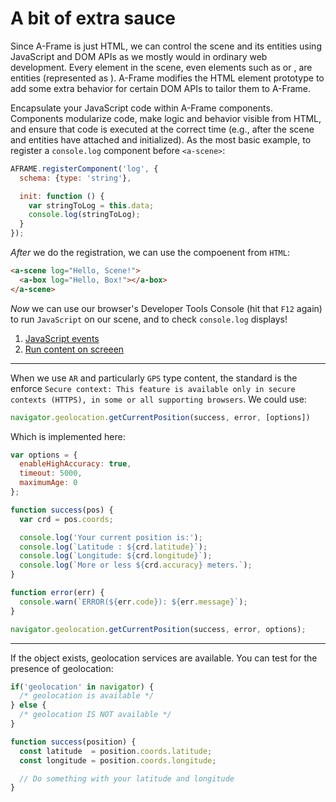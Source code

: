 # A bit of extra sauce

Since A-Frame is just HTML, we can control the scene and its entities using JavaScript and DOM APIs as we mostly would in ordinary web development.
Every element in the scene, even elements such as <a-box> or <a-sky>, are entities (represented as <a-entity>). A-Frame modifies the HTML element prototype to add some extra behavior for certain DOM APIs to tailor them to A-Frame.
  
Encapsulate your JavaScript code within A-Frame components. Components modularize code, make logic and behavior visible from HTML, and ensure that code is executed at the correct time (e.g., after the scene and entities have attached and initialized). As the most basic example, to register a `console.log` component before `<a-scene>`:
  
```JavaScript
AFRAME.registerComponent('log', {
  schema: {type: 'string'},

  init: function () {
    var stringToLog = this.data;
    console.log(stringToLog);
  }
});
```
_After_ we do the registration, we can use the compoenent from `HTML`:

```HTML
<a-scene log="Hello, Scene!">
  <a-box log="Hello, Box!"></a-box>
</a-scene>
```
_Now_ we can use our browser's Developer Tools Console (hit that `F12` again) to run `JavaScript` on our scene, and to check `console.log` displays!
  
1. [JavaScript events](https://aframe.io/docs/1.3.0/introduction/javascript-events-dom-apis.html)
2. [Run content on screeen](https://aframe.io/docs/1.3.0/core/scene.html#running-content-scripts-on-the-scene)
  
---

When we use `AR` and particularly `GPS` type content, the standard is the enforce `Secure context: This feature is available only in secure contexts (HTTPS), in some or all supporting browsers`. We could use: 

```JavaScript
navigator.geolocation.getCurrentPosition(success, error, [options])
```

Which is implemented here: 

```JavaScript
var options = {
  enableHighAccuracy: true,
  timeout: 5000,
  maximumAge: 0
};

function success(pos) {
  var crd = pos.coords;

  console.log('Your current position is:');
  console.log(`Latitude : ${crd.latitude}`);
  console.log(`Longitude: ${crd.longitude}`);
  console.log(`More or less ${crd.accuracy} meters.`);
}

function error(err) {
  console.warn(`ERROR(${err.code}): ${err.message}`);
}

navigator.geolocation.getCurrentPosition(success, error, options);
```

---

If the object exists, geolocation services are available. You can test for the presence of geolocation:

```JavaScript
if('geolocation' in navigator) {
  /* geolocation is available */
} else {
  /* geolocation IS NOT available */
}
```

```JavaScript
function success(position) {
  const latitude  = position.coords.latitude;
  const longitude = position.coords.longitude;

  // Do something with your latitude and longitude
}
```
